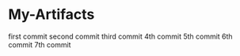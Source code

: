 # My-Artifacts

first commit
second commit
third commit
4th commit
5th commit
6th commit
7th commit
